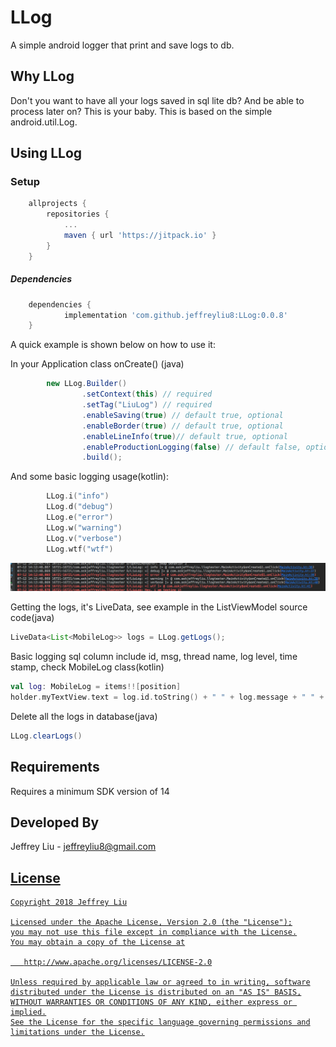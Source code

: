 # LLog
A simple android logger that print and save logs to db.


Why LLog
----------------
Don't you want to have all your logs saved in sql lite db? And be able to process later on? This is your baby.
This is based on the simple android.util.Log.

Using LLog
----------------

### Setup
```groovy
	allprojects {
		repositories {
			...
			maven { url 'https://jitpack.io' }
		}
	}
```


##### Dependencies
```groovy
	dependencies {
	        implementation 'com.github.jeffreyliu8:LLog:0.0.8'
	}
```

A quick example is shown below on how to use it:

In your Application class onCreate() (java)
```java
        new LLog.Builder()
                .setContext(this) // required
                .setTag("LiuLog") // required
                .enableSaving(true) // default true, optional
                .enableBorder(true) // default true, optional
                .enableLineInfo(true)// default true, optional
                .enableProductionLogging(false) // default false, optional. Every time you set this to true, a puppy dies
                .build();
```

And some basic logging usage(kotlin):
```kotlin
        LLog.i("info")
        LLog.d("debug")
        LLog.e("error")
        LLog.w("warning")
        LLog.v("verbose")
        LLog.wtf("wtf")
```

![Output sample](https://github.com/jeffreyliu8/LLog/blob/master/screenshot.png)


Getting the logs, it's LiveData, see example in the ListViewModel source code(java)
```java
LiveData<List<MobileLog>> logs = LLog.getLogs();
```

Basic logging sql column include id, msg, thread name, log level, time stamp, check MobileLog class(kotlin)
```kotlin
val log: MobileLog = items!![position]
holder.myTextView.text = log.id.toString() + " " + log.message + " " + log.logLevel + " " + log.throwable + " " + log.thread
```
Delete all the logs in database(java)
```java
LLog.clearLogs()
```

Requirements
--------------
Requires a minimum SDK version of 14

Developed By
-------
Jeffrey Liu - <jeffreyliu8@gmail.com>

<a href="https://www.linkedin.com/in/jeffrey-liu-08a0b936">

License
-------

    Copyright 2018 Jeffrey Liu

    Licensed under the Apache License, Version 2.0 (the "License");
    you may not use this file except in compliance with the License.
    You may obtain a copy of the License at

       http://www.apache.org/licenses/LICENSE-2.0

    Unless required by applicable law or agreed to in writing, software
    distributed under the License is distributed on an "AS IS" BASIS,
    WITHOUT WARRANTIES OR CONDITIONS OF ANY KIND, either express or implied.
    See the License for the specific language governing permissions and
    limitations under the License.

